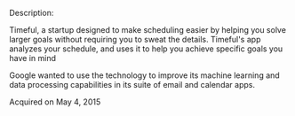 Description:

Timeful, a startup designed to make scheduling easier by helping you solve larger goals without requiring you to sweat the details. Timeful's app analyzes your schedule, and uses it to help you achieve specific goals you have in mind

Google wanted to use the technology to improve its machine learning and data processing capabilities in its suite of email and calendar apps.

Acquired on May 4, 2015